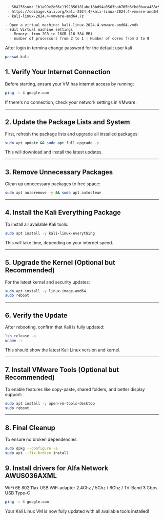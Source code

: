 ```md
 - SHA256sum: 1b1a99e2d66c1392856181abc18bd94a0563bab705b6fbd0baca463c9d3faa66
 - https://cdimage.kali.org/kali-2024.4/kali-linux-2024.4-vmware-amd64.7z
 - kali-linux-2024.4-vmware-amd64.7z
```
```md
- Open a virtual machine: kali-linux-2024.4-vmware-amd64.vmdk
- Edit Virtual machine settings
  - Memory: from 2GB to 16GB (16 384 MB)
  - number of processors from 2 to 1 | Number of cores from 2 to 8

```
After login in termina change password for the default user kali

```bash
passwd kali
```

## 1. Verify Your Internet Connection
Before starting, ensure your VM has internet access by running:

```bash
ping -c 4 google.com
```

If there's no connection, check your network settings in VMware.

---

## 2. Update the Package Lists and System
First, refresh the package lists and upgrade all installed packages:

```bash
sudo apt update && sudo apt full-upgrade -y
```

This will download and install the latest updates.

---

## 3. Remove Unnecessary Packages
Clean up unnecessary packages to free space:

```bash
sudo apt autoremove -y && sudo apt autoclean
```

---

## 4. Install the Kali Everything Package
To install all available Kali tools:

```bash
sudo apt install -y kali-linux-everything
```

This will take time, depending on your internet speed.

---

## 5. Upgrade the Kernel (Optional but Recommended)
For the latest kernel and security updates:

```bash
sudo apt install -y linux-image-amd64
sudo reboot
```

---

## 6. Verify the Update
After rebooting, confirm that Kali is fully updated:

```bash
lsb_release -a
uname -r
```

This should show the latest Kali Linux version and kernel.

---

## 7. Install VMware Tools (Optional but Recommended)
To enable features like copy-paste, shared folders, and better display support:

```bash
sudo apt install -y open-vm-tools-desktop
sudo reboot
```

---

## 8. Final Cleanup
To ensure no broken dependencies:

```bash
sudo dpkg --configure -a
sudo apt --fix-broken install
```
## 9. Install drivers for Alfa Network AWUS036AXML
WiFi 6E 802.11ax USB WiFi adapter
2.4Ghz / 5Ghz / 6Ghz / Tri-Band
3 Gbps
USB Type-C

```bash
ping -c 4 google.com
```

Your Kali Linux VM is now fully updated with all available tools installed!
```
